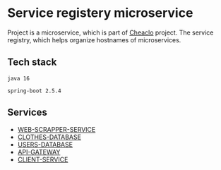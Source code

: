 # Service registery microservice

Project is a microservice, which is part of [Cheaclo](https://github.com/cheaclo/about) project. The service registry, which helps organize hostnames of microservices.

## Tech stack

`java 16`

`spring-boot 2.5.4`

## Services

- [WEB-SCRAPPER-SERVICE](https://github.com/cheaclo/web-scrapper)
- [CLOTHES-DATABASE](https://github.com/cheaclo/clothes-database)
- [USERS-DATABASE](https://github.com/cheaclo/users-database)
- [API-GATEWAY](https://github.com/cheaclo/cloud-gateway)
- [CLIENT-SERVICE](https://github.com/cheaclo/client-front)

